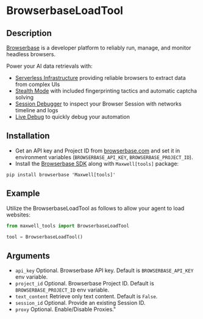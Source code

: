 # BrowserbaseLoadTool

## Description

[Browserbase](https://browserbase.com) is a developer platform to reliably run, manage, and monitor headless browsers.

 Power your AI data retrievals with:
 - [Serverless Infrastructure](https://docs.browserbase.com/under-the-hood) providing reliable browsers to extract data from complex UIs
 - [Stealth Mode](https://docs.browserbase.com/features/stealth-mode) with included fingerprinting tactics and automatic captcha solving
 - [Session Debugger](https://docs.browserbase.com/features/sessions) to inspect your Browser Session with networks timeline and logs
 - [Live Debug](https://docs.browserbase.com/guides/session-debug-connection/browser-remote-control) to quickly debug your automation

## Installation

- Get an API key and Project ID from [browserbase.com](https://browserbase.com) and set it in environment variables (`BROWSERBASE_API_KEY`, `BROWSERBASE_PROJECT_ID`).
- Install the [Browserbase SDK](http://github.com/browserbase/python-sdk) along with `Maxwell[tools]` package:

```
pip install browserbase 'Maxwell[tools]'
```

## Example

Utilize the BrowserbaseLoadTool as follows to allow your agent to load websites:

```python
from maxwell_tools import BrowserbaseLoadTool

tool = BrowserbaseLoadTool()
```

## Arguments

- `api_key` Optional. Browserbase API key. Default is `BROWSERBASE_API_KEY` env variable.
- `project_id` Optional. Browserbase Project ID. Default is `BROWSERBASE_PROJECT_ID` env variable.
- `text_content` Retrieve only text content. Default is `False`.
- `session_id` Optional. Provide an existing Session ID.
- `proxy` Optional. Enable/Disable Proxies."
